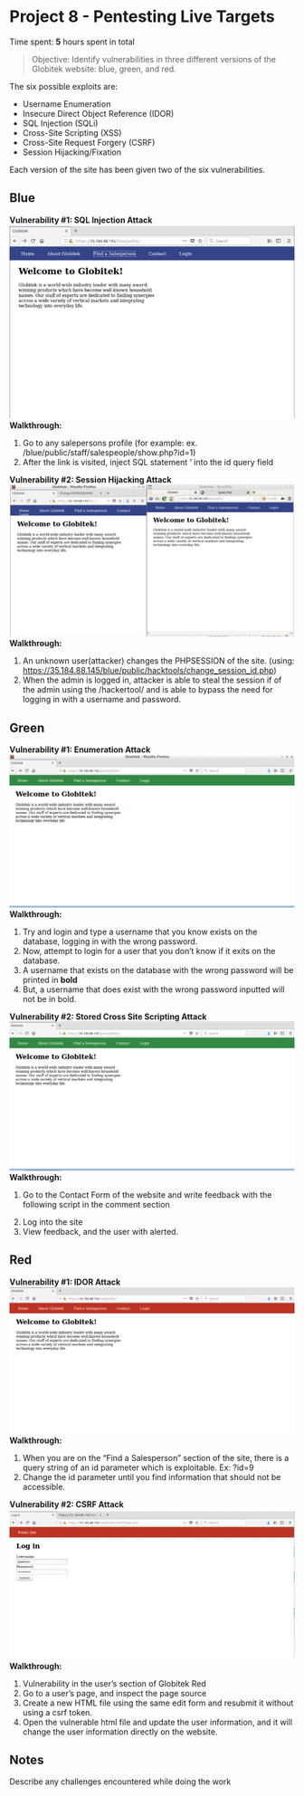 # Project 8 - Pentesting Live Targets

Time spent: **5** hours spent in total

> Objective: Identify vulnerabilities in three different versions of the Globitek website: blue, green, and red.

The six possible exploits are:
* Username Enumeration
* Insecure Direct Object Reference (IDOR)
* SQL Injection (SQLi)
* Cross-Site Scripting (XSS)
* Cross-Site Request Forgery (CSRF)
* Session Hijacking/Fixation

Each version of the site has been given two of the six vulnerabilities.

## Blue
**Vulnerability #1: SQL Injection Attack**
 <img src="https://github.com/eddenk/Codepathweek8/blob/master/SQL_Injection.gif" alt="SQL_Injection" title="SQL_Injection" />
**Walkthrough:**
1.	Go to any salepersons profile (for example: ex. /blue/public/staff/salespeople/show.php?id=1)
2.	After the link is visited, inject SQL statement ‘ into the id query field



**Vulnerability #2: Session Hijacking Attack**
<img src="https://github.com/eddenk/Codepathweek8/blob/master/Session_Hijacking.gif" alt="Session_Hijacking" title="Session_Hijacking" />
**Walkthrough:**
1.	An unknown user(attacker) changes the PHPSESSION of the site. (using: https://35.184.88.145/blue/public/hacktools/change_session_id.php)
2.	When the admin is logged in, attacker is able to steal the session if of the admin using the /hackertool/ and is able to bypass the need for logging in with a username and password.



## Green

**Vulnerability #1: Enumeration Attack**
<img src="https://github.com/eddenk/Codepathweek8/blob/master/Enumeration_Attack.gif" alt="Enumeration_Attack" title="Enumeration_Attack" />
**Walkthrough:**
1.	Try and login and type a username that you know exists on the database, logging in with the wrong password.
2.	Now, attempt to login for a user that you don’t know if it exits on the database.
3.	A username that exists on the database with the wrong password will be printed in **bold**
4.	But, a username that does exist with the wrong password inputted will not be in bold.


**Vulnerability #2: Stored Cross Site Scripting Attack**
<img src="https://github.com/eddenk/Codepathweek8/blob/master/XSS_Attack.gif" alt="XSS_Attack" title="XSS_Attack" />
**Walkthrough:**
1.	Go to the Contact Form of the website and write feedback with the following script in the comment section
<script>alert(‘Edden found the XSS!’)</script>
2.	Log into the site
3.	View feedback, and the user with alerted.


## Red

**Vulnerability #1: IDOR Attack**
<img src="https://github.com/eddenk/Codepathweek8/blob/master/IDOR_Attack.gif" alt="IDOR_Attack" title="IDOR_Attack" />
**Walkthrough:**
1.	When you are on the “Find a Salesperson” section of the site, there is a query string of an id parameter which is exploitable.
Ex: ?id=9
2.	Change the id parameter until you find information that should not be accessible. 

**Vulnerability #2: CSRF Attack**
<img src="https://github.com/eddenk/Codepathweek8/blob/master/CSRF_Attack.gif" alt="CSRF_Attack" title="CSRF_Attack" />
**Walkthrough:**
1.	Vulnerability in the user’s section of Globitek Red
2.	Go to a user’s page, and inspect the page source
3.	Create a new HTML file using the same edit form and resubmit it without using a csrf token.
4.	Open the vulnerable html file and update the user information, and it will change the user information directly on the website. 



## Notes

Describe any challenges encountered while doing the work


